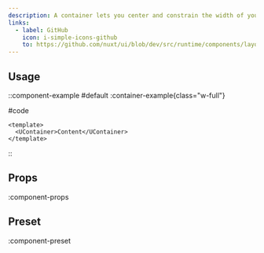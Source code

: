 ```yaml
---
description: A container lets you center and constrain the width of your content.
links:
  - label: GitHub
    icon: i-simple-icons-github
    to: https://github.com/nuxt/ui/blob/dev/src/runtime/components/layout/Container.vue
---
```


## Usage

::component-example
#default
:container-example{class="w-full"}

#code
```vue
<template>
  <UContainer>Content</UContainer>
</template>
```
::

## Props

:component-props

## Preset

:component-preset
